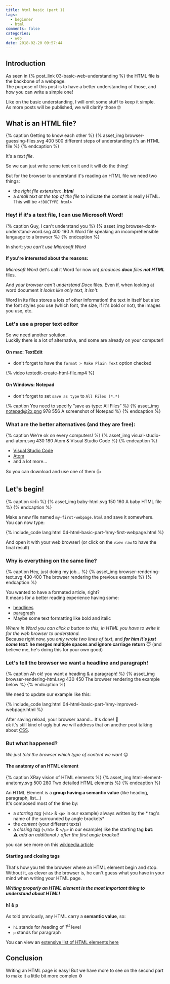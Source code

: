 ```yaml
---
title: html basic (part 1)
tags:
  - beginner
  - html
comments: false
categories:
  - web
date: 2018-02-20 09:57:44
---
```


## Introduction

As seen in {% post_link 03-basic-web-understanding %} the HTML file is the backbone of a webpage.  
The purpose of this post is to have a better understanding of those, and how you can write a simple one!

<!-- more -->

Like on the basic understanding, I will omit some stuff to keep it simple.  
As more posts will be published, we will clarify those 🤓

## What is an HTML file?

{% caption Getting to know each other %}
{% asset_img browser-guessing-files.svg 400 500 different steps of understanding it's an HTML file %} 
{% endcaption %}

It's a *text file*.

So we can just write some text on it and it will do the thing!

But for the browser to understand it's reading an HTML file we need two things:

- the *right file extension:* ***.html***
- a *small text at the top of the file* to indicate the content is really HTML.<br> This will be `<!DOCTYPE html>`  

### Hey! if it's a text file, I can use Microsoft Word!

{% caption Guy, I can't understand you %}
{% asset_img browser-dont-understand-word.svg 400 190 A Word file speaking an incomprehensible language to a browser %} 
{% endcaption %}

In short: *you can't use Microsoft Word*

#### If you're interested about the reasons:

*Microsoft Word* (let's call it Word for now on) *produces **docx** files **not HTML*** files.

And *your browser can't understand Docx* files.
Even if, when looking at word document *it looks like only text, it isn't.*  

Word in its files stores a lots of other information! the text in itself but also the font styles you use (which font, the size, if it's bold or not), the images you use, etc.

### Let's use a proper text editor

So we need another solution.  
Luckily there is a lot of alternative, and some are already on your computer!

#### On mac: TextEdit

- don't forget to have the `format > Make Plain Text` option checked

{% video textedit-create-html-file.mp4 %}

#### On Windows: Notepad

- don't forget to set `save as type` to `All Files (*.*)`

{% caption You need to specify ”save as type: All Files” %}
{% asset_img notepad@2x.png 978 556 A screenshot of Notepad %} 
{% endcaption %}

### What are the better alternatives (and they are free):

{% caption We're ok on every computers! %}
{% asset_img visual-studio-and-atom.svg 430 180 Atom & Visual Studio Code %} 
{% endcaption %}

- [Visual Studio Code](https://code.visualstudio.com/)
- [Atom](https://atom.io/)
- and a lot more…

So you can download and use one of them 👍

## Let's begin!

{% caption น่ารัก %}
{% asset_img baby-html.svg 150 160 A baby HTML file %} 
{% endcaption %}

Make a new file named `my-first-webpage.html` and save it somewhere.  
You can now type:

{% include_code lang:html 04-html-basic-part-1/my-first-webpage.html %}

And open it with your web browser! (or click on the `view raw` to have the final result)

### Why is everything on the same line?

{% caption Hey, just doing my job… %}
{% asset_img browser-rendering-text.svg 430 400 The browser rendering the previous example %} 
{% endcaption %}

You wanted to have a formated article, right?  
It means for a better reading experience having some:

- [headlines](https://en.wikipedia.org/wiki/Headline) 
- [paragraph](https://en.wikipedia.org/wiki/Paragraph)
- Maybe some text formatting like bold and italic

*Where in Word you can click a button to this, in HTML you have to write it for the web browser to understand.*  
Because right now, you *only wrote two lines of text*, and ***for him it's just some text***: **he merges multiple spaces and ignore carriage return** 😇 (and believe me, he's doing this for your own good)

### Let's tell the browser we want a headline and paragraph!

{% caption Ah ok! you want a heading & a paragraph! %}
{% asset_img browser-rendering-html.svg 430 450 The browser rendering the example below %} 
{% endcaption %}

We need to update our example like this:

{% include_code lang:html 04-html-basic-part-1/my-improved-webpage.html %}

After saving reload, your browser aaand… It's done! 🥇  
ok it's still kind of ugly but we will address that on another post talking about [CSS](https://en.wikipedia.org/wiki/Cascading_Style_Sheets).

### But what happened?

*We just told the browser which type of content we want* 😊

#### The anatomy of an HTML element

{% caption XRay vision of HTML elements  %}
{% asset_img html-element-anatomy.svg 500 280 Two detailed HTML elements %} 
{% endcaption %}

An HTML Element is a **group having a semantic value** (like heading, paragraph, list…)  
It's composed most of the time by:

- a *starting tag* (`<h1>` & `<p>` in our example) always written by the * tag's name of the  surrounded by angle brackets*
- the *content* (your different texts)
- a *closing tag* (`</h1>` & `</p>` in our example) like the starting tag **but**:   
  ⚠️ *add an additional* `/` *after the first angle bracket!*

you can see more on this [wikipedia article](https://en.wikipedia.org/wiki/HTML_element#Syntax)

#### Starting and closing tags

That's how you tell the browser where an HTML element begin and stop.  
Without it, as clever as the browser is, he can't guess what you have in your mind when writing your HTML page.

***Writing properly an HTML element is the most important thing to understand about HTML!***

#### h1 & p

As told previously, any HTML carry a **semantic value**, so: 

- `h1` stands for *h*eading of *1*<sup>st</sup> level 
- `p` stands for *p*aragraph

You can view an [extensive list of HTML elements here](https://developer.mozilla.org/en-US/docs/Web/HTML/Element)

## Conclusion

Writing an HTML page is easy! 
But we have more to see on the second part to make it a little bit more complex ⚙️
